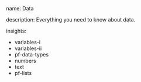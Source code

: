 name: Data

description: Everything you need to know about data.

insights:
  - variables-i
  - variables-ii
  - pf-data-types
  - numbers
  - text
  - pf-lists
